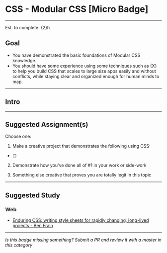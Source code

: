 # CSS - Modular CSS [Micro Badge]

-----

Est. to complete: {2}h

## Goal
- You have demonstrated the basic foundations of Modular CSS knowledge.
- You should have some experience using some techniques such as {X} to help you build CSS that scales to large size apps easily and without conflicts, while staying clear and organized enough for human minds to map.


-----

## Intro

> 


-----


## Suggested Assignment(s)

Choose one:

1) Make a creative project that demonstrates the following using CSS:
- [ ]

2) Demonstrate how you've done all of #1 in your work or side-work

3) Something else creative that proves you are totally legit in this topic


-----


## Suggested Study

### Web

- [Enduring CSS: writing style sheets for rapidly changing, long-lived projects - Ben Frain](https://benfrain.com/enduring-css-writing-style-sheets-rapidly-changing-long-lived-projects/)


-----

  *Is this badge missing something? Submit a PR and review it with a master in this category*
